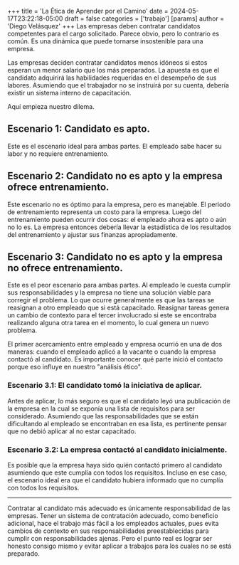+++
title = 'La Ética de Aprender por el Camino'
date = 2024-05-17T23:22:18-05:00
draft = false
categories = ['trabajo']
[params]
    author = 'Diego Velásquez'
+++
Las empresas deben contratar candidatos competentes para el cargo solicitado. Parece obvio, pero lo contrario es común. Es una dinámica que puede tornarse insostenible para una empresa.

Las empresas deciden contratar candidatos menos idóneos si estos esperan un menor salario que los más preparados. La apuesta es que el candidato adquirirá las habilidades requeridas en el desempeño de sus labores. Asumiendo que el trabajador no se instruirá por su cuenta, debería existir un sistema interno de capacitación.

Aquí empieza nuestro dilema.

## Escenario 1: Candidato es apto.
Este es el escenario ideal para ambas partes. El empleado sabe hacer su labor y no requiere entrenamiento.

## Escenario 2: Candidato no es apto y la empresa ofrece entrenamiento.
Este escenario no es óptimo para la empresa, pero es manejable. El periodo de entrenamiento representa un costo para la empresa. Luego del entrenamiento pueden ocurrir dos cosas: el empleado ahora es apto o aún no lo es. La empresa entonces debería llevar la estadística de los resultados del entrenamiento y ajustar sus finanzas apropiadamente.

## Escenario 3: Candidato no es apto y la empresa no ofrece entrenamiento.
Este es el peor escenario para ambas partes. Al empleado le cuesta cumplir sus responsabilidades y la empresa no tiene una solución viable para corregir el problema.
Lo que ocurre generalmente es que las tareas se reasignan a otro empleado que si está capacitado. Reasignar tareas genera un cambio de contexto para el tercer involucrado si este se encontraba realizando alguna otra tarea en el momento, lo cual genera un nuevo problema.

El primer acercamiento entre empleado y empresa ocurrió en una de dos maneras: cuando el empleado aplicó a la vacante o cuando la empresa contactó al candidato. Es importante conocer qué parte inició el contacto porque eso influye en nuestro "análisis ético".

### Escenario 3.1: El candidato tomó la iniciativa de aplicar.
Antes de aplicar, lo más seguro es que el candidato leyó una publicación de la empresa en la cual se exponía una lista de requisitos para ser considerado. Asumiendo que las responsabilidades que se están dificultando al empleado se encontraban en esa lista, es pertinente pensar que no debió aplicar al no estar capacitado.

### Escenario 3.2: La empresa contactó al candidato inicialmente.
Es posible que la empresa haya sido quién contactó primero al candidato asumiendo que este cumplía con todos los requisitos.
Incluso en ese caso, el escenario ideal era que el candidato hubiera informado que no cumplía con todos los requisitos.

---

Contratar al candidato más adecuado es únicamente responsabilidad de las empresas. Tener un sistema de contratación adecuado, como beneficio adicional, hace el trabajo más fácil a los empleados actuales, pues evita cambios de contexto en sus responsabilidades preestablecidas para cumplir con responsabilidades ajenas. Pero el punto real es lograr ser honesto consigo mismo y evitar aplicar a trabajos para los cuales no se está preparado.